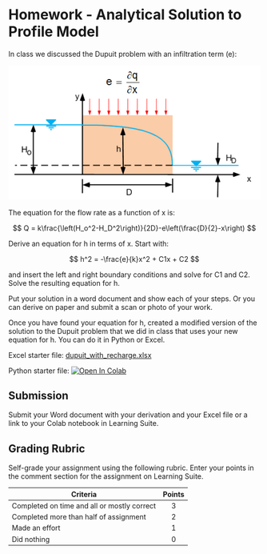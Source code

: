 # Homework - Analytical Solution to Profile Model

In class we discussed the Dupuit problem with an infiltration term (e):

![rect_section_e.gif](rect_section_e.gif)

The equation for the flow rate as a function of x is:

$$
Q = k\frac{\left(H_o^2-H_D^2\right)}{2D}-e\left(\frac{D}{2}-x\right)
$$

Derive an equation for h in terms of x. Start with:

$$
h^2 = -\frac{e}{k}x^2 + C1x + C2
$$

and insert the left and right boundary conditions and solve for C1 and C2. Solve the resulting equation for h.

Put your solution in a word document and show each of your steps. Or you can derive on paper and submit a scan or photo of your work.

Once you have found your equation for h, created a modified version of the solution to the Dupuit problem that we did in class that uses your new equation for h. You can do it in Python or Excel. 

Excel starter file: [dupuit_with_recharge.xlsx](dupuit_with_recharge.xlsx)

Python starter file: <a href="https://colab.research.google.
com/github/njones61/ce544/blob/main/docs/unit1/04_analytical/dupuit_with_recharge.ipynb" target="_blank"><img 
src="https://colab.
research.google.com/assets/colab-badge.svg" alt="Open In Colab"/></a>

## Submission

Submit your Word document with your derivation and your Excel file or a link to your Colab notebook in Learning Suite.

## Grading Rubric

Self-grade your assignment using the following rubric. Enter your points in the comment section for the assignment on Learning Suite.

| Criteria                                    | Points |
|---------------------------------------------|:------:|
| Completed on time and all or mostly correct |   3    |
| Completed more than half of assignment      |   2    |
| Made an effort                              |   1    |
| Did nothing                                 |   0    |